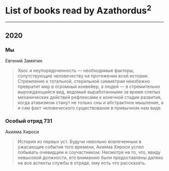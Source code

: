 # List of books read by Azathordus<sup>2</sup>
---

## 2020

### Мы
Евгений Замятин
> Хаос и неупорядоченность — необходимые факторы, сопутствующие человечеству на протяжении всей истории. Стремление к тотальной, стерильной симметрии неизбежно превратит мир в огромный конвейер, а людей — в стремительно вырождающийся вид, ведомый выработанными за время слепых механических действий рефлексами к конечной стадии развития, когда атавизмом станут не только сны и абстрактное мышление, а и сам факт человеческого существование в привычном нам виде.


### Особый отряд 731
Акияма Хироси
> История из первых уст. Будучи невольно вовлеченным в ужасающие события того времени, Акияма Хироси успел побывать очевидцем и соучастником. Несмотря на то, что, ввиду невысокой должности, его вниманию были предоставлены далеко не все аспекты службы в отряде, ему есть что рассказать.



